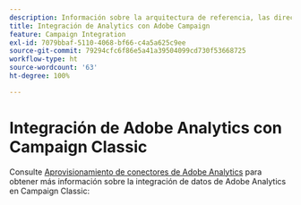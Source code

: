 ```yaml
---
description: Información sobre la arquitectura de referencia, las directrices, los pasos de configuración y las pruebas que los especialistas en implementación deben seguir al integrar Adobe Analytics con Adobe Campaign.
title: Integración de Analytics con Adobe Campaign
feature: Campaign Integration
exl-id: 7079bbaf-5110-4068-bf66-c4a5a625c9ee
source-git-commit: 79294cfc6f86e5a41a39504099cd730f53668725
workflow-type: ht
source-wordcount: '63'
ht-degree: 100%

---
```


# Integración de Adobe Analytics con Campaign Classic

Consulte [Aprovisionamiento de conectores de Adobe Analytics](https://experienceleague.adobe.com/docs/campaign-classic/using/getting-started/connectors/analytics-connector/adobe-analytics-provisioning.html?lang=es) para obtener más información sobre la integración de datos de Adobe Analytics en Campaign Classic:
